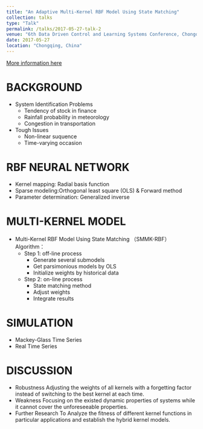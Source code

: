```yaml
---
title: "An Adaptive Multi-Kernel RBF Model Using State Matching"
collection: talks
type: "Talk"
permalink: /talks/2017-05-27-talk-2
venue: "6th Data Driven Control and Learning Systems Conference, Chongqing Jiaotong University"
date: 2017-05-27
location: "Chongqing, China"
---
```


[More information here](http://example2.com)

# BACKGROUND
* System Identification Problems
  * Tendency of stock in finance
  * Rainfall probability in meteorology
  * Congestion in transportation
* Tough Issues
  * Non-linear suquence
  * Time-varying occasion

# RBF NEURAL NETWORK
* Kernel mapping: Radial basis function
* Sparse modeling:Orthogonal least square (OLS) & Forward method 
* Parameter determination: Generalized inverse

# MULTI-KERNEL MODEL

* Multi-Kernel RBF Model Using State Matching （SMMK-RBF）Algorithm：
  * Step 1: off-line process
    * Generate several submodels 
    * Get parsimonious  models by OLS 
    * Initialize weights by historical data
  * Step 2: on-line process
    * State matching method
    * Adjust weights
    * Integrate results
# SIMULATION
* Mackey-Glass Time Series
* Real Time Series

# DISCUSSION
* Robustness
  Adjusting the weights of all kernels with a forgetting factor instead of switching to the best kernel at each time.
* Weakness
  Focusing on the existed dynamic properties of systems while it cannot cover the unforeseeable properties.
* Further Research
  To Analyze the fitness of different kernel functions in particular applications and establish the hybrid kernel models.


